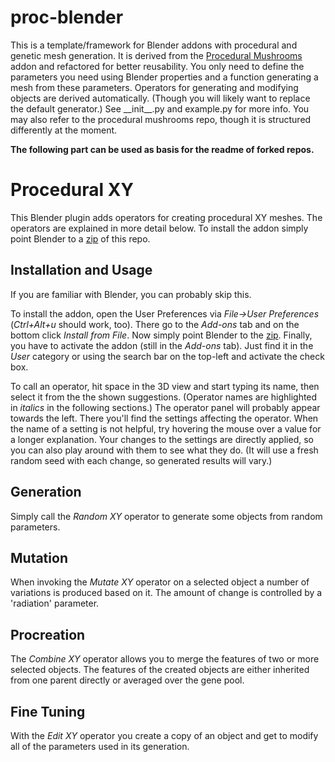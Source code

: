 # proc-blender
This is a template/framework for Blender addons with procedural and genetic mesh generation.
It is derived from the [Procedural Mushrooms](https://github.com/leafar-tb/proc-shrooms) addon and refactored for better reusability.
You only need to define the parameters you need using Blender properties and a function generating a mesh from these parameters.
Operators for generating and modifying objects are derived automatically.
(Though you will likely want to replace the default generator.)
See \_\_init\_\_.py and example.py for more info.
You may also refer to the procedural mushrooms repo, though it is structured differently at the moment.

**The following part can be used as basis for the readme of forked repos.**

# Procedural XY
This Blender plugin adds operators for creating procedural XY meshes.
The operators are explained in more detail below.
To install the addon simply point Blender to a [zip](https://github.com/YOUR-USERNAME/YOUR-REPO/archive/master.zip) of this repo.

## Installation and Usage
If you are familiar with Blender, you can probably skip this.

To install the addon, open the User Preferences via *File->User Preferences* (*Ctrl+Alt+u* should work, too).
There go to the *Add-ons* tab and on the bottom click *Install from File*.
Now simply point Blender to the [zip](https://github.com/YOUR-USERNAME/YOUR-REPO/archive/master.zip).
Finally, you have to activate the addon (still in the *Add-ons* tab).
Just find it in the *User* category or using the search bar on the top-left and activate the check box.

To call an operator, hit space in the 3D view and start typing its name, then select it from the the shown suggestions.
(Operator names are highlighted in *italics* in the following sections.)
The operator panel will probably appear towards the left.
There you'll find the settings affecting the operator.
When the name of a setting is not helpful, try hovering the mouse over a value for a longer explanation.
Your changes to the settings are directly applied, so you can also play around with them to see what they do.
(It will use a fresh random seed with each change, so generated results will vary.)

## Generation
Simply call the *Random XY* operator to generate some objects from random parameters.

## Mutation
When invoking the *Mutate XY* operator on a selected object a number of variations is produced based on it.
The amount of change is controlled by a 'radiation' parameter.

## Procreation
The *Combine XY* operator allows you to merge the features of two or more selected objects.
The features of the created objects are either inherited from one parent directly or averaged over the gene pool.

## Fine Tuning
With the *Edit XY* operator you create a copy of an object and get to modify all of the parameters used in its generation.

